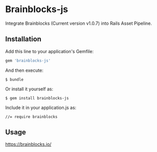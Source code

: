 # Brainblocks-js

Integrate Brainblocks (Current version v1.0.7) into Rails Asset Pipeline.

## Installation

Add this line to your application's Gemfile:

```ruby
gem 'brainblocks-js'
```

And then execute:

    $ bundle

Or install it yourself as:

    $ gem install brainblocks-js

Include it in your application.js as:

```
//= require brainblocks
```

## Usage

https://brainblocks.io/
